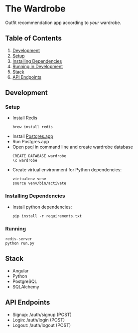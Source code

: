 # The Wardrobe
Outfit recommendation app according to *your* wardrobe.

## Table of Contents

1. [Development](#development)
  1. [Setup](#setup)
  2. [Installing Dependencies](#installing-dependencies)
  3. [Running in Development](#running)
2. [Stack](#stack)
3. [API Endpoints](#api-endpoints)

## Development

### Setup
- Install Redis
  ```
  brew install redis
  ```
- Install [Postgres.app](http://postgresapp.com/)
- Run Postgres.app
- Open psql in command line and create wardrobe database
  ```
  CREATE DATABASE wardrobe
  \c wardrobe
  ```
- Create virtual environment for Python dependencies:
  ```
  virtualenv venv
  source venv/bin/activate
  ```

### Installing Dependencies
- Install python dependencies:
  ```
  pip install -r requirements.txt
  ```

### Running
```
redis-server
python run.py
``` 

## Stack

- Angular
- Python
- PostgreSQL
- SQLAlchemy

## API Endpoints

- Signup: /auth/signup (POST)
- Login: /auth/login (POST)
- Logout: /auth/logout (POST)